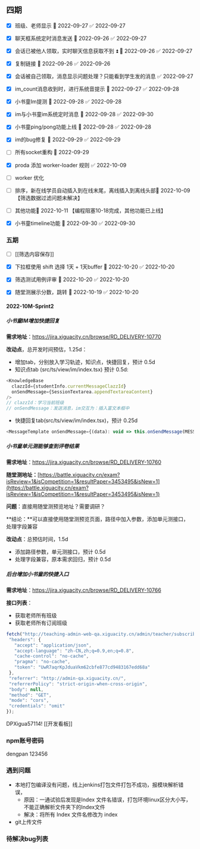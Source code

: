 ## 四期

- [x] 班级、老师显示 📅 2022-09-27 ✅ 2022-09-27
- [x] 聊天框系统定时消息发送 📅 2022-09-26 ✅ 2022-09-27
- [x] 会话已被他人领取，实时聊天信息获取不到 ⏫ 📅 2022-09-26 ✅ 2022-09-27
- [x] 复制链接 📅 2022-09-26 ✅ 2022-09-26
- [x] 会话被自己领取，消息显示问题处理？只能看到学生发的消息 ✅ 2022-09-27
- [x] im_count消息收到时，进行系统音提示 📅 2022-09-27 ✅ 2022-09-28
- [x] 小书童Im提测 📅 2022-09-28 ✅ 2022-09-28
- [x] im与小书童im系统定时消息 📅 2022-09-28 ✅ 2022-09-30
- [x] 小书童ping/pong功能上线 📅 2022-09-28 ✅ 2022-09-28
- [x] im的bug修复 📅 2022-09-29 ✅ 2022-09-29
- [ ] 所有socket重构 🛫 2022-09-29
- [x] proda 添加 worker-loader 规则 ✅ 2022-10-09
- [ ] worker 优化 
- [ ] 排序，新在线学员自动插入到在线末尾，离线插入到离线头部📅 2022-10-09 【筛选数据过滤问题未解决】
- [ ] 其他功能📅 2022-10-11 【编程阻塞10-18完成，其他功能已上线】

- [x] 小书童timeline功能 📅 2022-09-30 ✅ 2022-09-30

### 五期

- [ ] [[筛选内容保存]]
- [x] 下拉框使用 shift 选择 1天 + 1天buffer 📅 2022-10-20 ✅ 2022-10-20
- [x] 筛选测试用例评审 📅 2022-10-20 ✅ 2022-10-20
- [x] 随堂测展示分数，跳转 📅 2022-10-19 ✅ 2022-10-20


#### 2022-10M-Sprint2

##### 小书童IM增加快捷回复

**需求地址**：https://jira.xiguacity.cn/browse/RD_DELIVERY-10770

**改动点**，总开发时间预估，1.25d：
- 增加tab，分别放入学习轨迹，知识点，快捷回复，预计 0.5d
- 知识点tab (src/ts/view/im/index.tsx) 预计 0.5d:
```javaScript
<KnowledgeBase  
  clazzId={studentInfo.currentMessageClazzId}  
  onSendMessage={SessionTextarea.appendTextareaContent}  
/>
// clazzId：学习当前班级
// onSendMessage：发送消息，im交互为：插入富文本框中
```

- 快捷回复tab(src/ts/view/im/index.tsx)，预计 0.25d
```javaScript
<MessageTemplate onSendMessage={(data): void => this.onSendMessage(MESSAGE_TYPE.ordinary, data)} />
```

##### 小书童单元测能够查到评卷结果

**需求地址**：https://jira.xiguacity.cn/browse/RD_DELIVERY-10760

**随堂测地址：**[https://battle.xiguacity.cn/exam?isReview=1&isCompetition=1&resultPaper=3453495&isNew=1](https://battle.xiguacity.cn/exam?isReview=1&isCompetition=1&resultPaper=3453495&isNew=1)

**问题**：直接用随堂测预览地址？需要调研？

**结论：**可以直接使用随堂测预览页面，路径中加入参数，添加单元测接口，处理字段兼容

**改动点**：总预估时间，1.5d
- 添加路径参数，单元测接口，预计 0.5d
- 处理字段兼容，原本需求回归，预计 0.5d

##### 后台增加小书童的快捷入口

**需求地址**：https://jira.xiguacity.cn/browse/RD_DELIVERY-10766

**接口列表**：
- 获取老师所有班级
- 获取老师所有订阅班级
 ```javaScript
 fetch("http://teaching-admin-web-qa.xiguacity.cn/admin/teacher/subscribed_homework_clazzes/info", {
  "headers": {
    "accept": "application/json",
    "accept-language": "zh-CN,zh;q=0.9,en;q=0.8",
    "cache-control": "no-cache",
    "pragma": "no-cache",
    "token": "UwR7aqrKpJduaVkm62cbfe877cd9483167edd68a"
  },
  "referrer": "http://admin-qa.xiguacity.cn/",
  "referrerPolicy": "strict-origin-when-cross-origin",
  "body": null,
  "method": "GET",
  "mode": "cors",
  "credentials": "omit"
});
```

DPXigua57114!
[[开发看板]]

### npm账号密码
dengpan
123456





### 遇到问题
- 本地打包编译没有问题，线上jenkins打包文件打包不成功，报模块解析错误，
	- 原因：一通试验后发现是Index 文件名错误，打包环境linux区分大小写，不能正确解析文件夹下的Index文件
	- 解决：将所有 Index 文件名修改为 index 
- git上传文件

### 待解决bug列表


